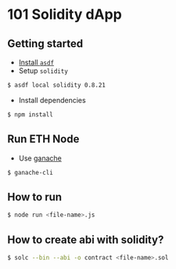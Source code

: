# 101 Solidity dApp

## Getting started
- [Install `asdf`](https://asdf-vm.com/guide/getting-started.html)
- Setup `solidity`
```bash
$ asdf local solidity 0.8.21 
```
- Install dependencies
```bash
$ npm install
```

## Run ETH Node
- Use [ganache](https://trufflesuite.com/ganache/)

```bash
$ ganache-cli
```

## How to run
```bash
$ node run <file-name>.js
```

## How to create abi with solidity?
```bash
$ solc --bin --abi -o contract <file-name>.sol 
```

